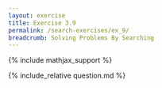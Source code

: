 ```yaml
---
layout: exercise
title: Exercise 3.9
permalink: /search-exercises/ex_9/
breadcrumb: Solving Problems By Searching
---
```


{% include mathjax_support %}

<div><i class="arrow-up loader" data-chapter="search-exercises" data-exercise="ex_9" data-rating="0"></i></div>
{% include_relative question.md %}
